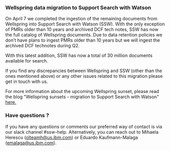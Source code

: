 ### Wellspring data migration to Support Search with Watson
On April 7 we completed the ingestion of the remaining documents from Wellspring into Support Search with Watson (SSW). With the only exception of PMRs older than 10 years and archived DCF tech notes, SSW has now the full catalog of Wellspring documents. Due to data retention policies we don’t have plans to ingest PMRs older than 10 years but we will ingest the archived DCF technotes during Q2. 

With this latest addition, SSW has now a total of 30 million documents available for search.

If you find any discrepancies between Wellspring and SSW (other than the ones mentioned above) or any other issues related to this migration please get in touch with us. 

For more information about the upcoming Wellspring sunset, please read the blog "Wellspring sunsets - migration to Support Search with Watson" <a href="https://w3-connections.ibm.com/blogs/77c516f7-fac8-42a7-8d4b-d8b168a807ea/entry/Wellspring_sunset?lang=en_us" target="_blank"> here.</a> 

### Have questions ?
If you have any questions or comments our preferred way of contact is via our slack channel #ssw-help. Alternatively, you can reach out to  Mihaela Herescu (olteamh@us.ibm.com) or Eduardo Kaufmann-Malaga (emalaga@us.ibm.com).

